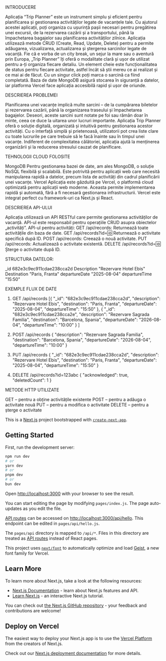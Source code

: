 INTRODUCERE

Aplicația “Trip Planner” este un instrument simplu și eficient pentru planificarea și gestionarea activităților legate de vacanțele tale. Cu ajutorul acestei aplicații, poți organiza cu ușurință pașii necesari pentru pregătirea unei excursii, de la rezervarea cazării și a transportului, până la împachetarea bagajelor sau planificarea activităților zilnice.
Aplicația utilizează metode CRUD (Create, Read, Update, Delete) pentru a permite adăugarea, vizualizarea, actualizarea și ștergerea sarcinilor legate de vacanță. Fie că e vorba de un city break, un sejur la mare sau o aventură prin Europa, „Trip Planner” îți oferă o modalitate clară și ușor de utilizat pentru a-ți organiza fiecare detaliu.
Un element cheie este funcționalitatea de status pentru fiecare activitate, astfel încât să știi mereu ce ai realizat și ce mai ai de făcut. Cu un singur click poți marca o sarcină ca fiind completată.
Baza de date MongoDB asigură stocarea în siguranță a datelor, iar platforma Vercel face aplicația accesibilă rapid și ușor de oriunde.

DESCRIEREA PROBLEMEI

Planificarea unei vacanțe implică multe sarcini – de la cumpărarea biletelor și rezervarea cazării, până la organizarea traseului și împachetarea bagajelor. Deseori, aceste sarcini sunt notate pe foi sau rămân doar în minte, ceea ce duce la uitarea unor lucruri importante.
Aplicația Trip Planner oferă o soluție digitală, organizată și intuitivă pentru gestionarea acestor activități. Cu o interfață simplă și prietenoasă, utilizatorii pot crea liste clare cu toate lucrurile pe care trebuie să le facă înainte sau în timpul unei vacanțe.
Indiferent de complexitatea călătoriei, aplicația ajută la menținerea organizării și la reducerea stresului cauzat de planificare.

TEHNOLOGII CLOUD FOLOSITE

MongoDB
Pentru gestionarea bazei de date, am ales MongoDB, o soluție NoSQL flexibilă și scalabilă. Este potrivită pentru aplicații web care necesită manipularea rapidă a datelor, precum lista de activități din cadrul planificării unei vacanțe.
Vercel
Aplicația este găzduită pe Vercel, o platformă cloud optimizată pentru aplicații web moderne. Aceasta permite implementarea rapidă și automată, fără a fi necesară gestionarea infrastructurii. Vercel este integrat perfect cu framework-uri ca Next.js și React.

DESCRIEREA API-ULUI

Aplicația utilizează un API RESTful care permite gestionarea activităților de vacanță. API-ul este responsabil pentru operațiile CRUD asupra obiectelor „activități”.
API-ul pentru activități:
GET /api/records: Returnează toate activitățile din baza de date.
GET /api/records?id=:id: Returnează o activitate specifică după ID.
POST /api/records: Creează o nouă activitate.
PUT /api/records: Actualizează o activitate existentă.
DELETE /api/records?id=:id: Șterge o activitate după ID.



STRUCTURA DATELOR:

_id 682e3c9ec911cdae238cca2d
Description "Rezervare Hotel Ebis"
Destination "Paris, Franta"
departureDate "2025-08-04"
departureTime "15:50"

EXEMPLE FLUX DE DATE

1. GET /api/records
 [{
    "_id": "682e3c9ec911cdae238cca2d",
   "description": "Rezervare Hotel Ebis",
"destination": "Paris, Franta",
"departureDate": "2025-08-04",
"departureTime": "15:50"
  },
  {
    "_id": "682e3c9ec911cdae238cca2e",
   "description": "Rezervare Sagrada Familia",
"destination": "Barcelona, Spania",
"departureDate": "2026-08-04",
"departureTime": "10:00"
  }
]

2. POST /api/records
{
  "description": "Rezervare Sagrada Familia",
"destination": "Barcelona, Spania",
"departureDate": "2026-08-04",
"departureTime": "10:00"
}

3. PUT /api/records
{
  "_id": "682e3c9ec911cdae238cca2d",
   "description": "Rezervare Hotel Ebis",
"destination": "Paris, Franta",
"departureDate": "2025-08-04",
"departureTime": "15:50"
}

4. DELETE /api/records?id=123abc
{
  "acknowledged": true,
  "deletedCount": 1
}


METODE HTTP UTILIZATE

GET – pentru a obține activitățile existente
POST – pentru a adăuga o activitate nouă
PUT – pentru a modifica o activitate
DELETE – pentru a șterge o activitate



 




This is a [Next.js](https://nextjs.org) project bootstrapped with [`create-next-app`](https://nextjs.org/docs/pages/api-reference/create-next-app).

## Getting Started

First, run the development server:

```bash
npm run dev
# or
yarn dev
# or
pnpm dev
# or
bun dev
```

Open [http://localhost:3000](http://localhost:3000) with your browser to see the result.

You can start editing the page by modifying `pages/index.js`. The page auto-updates as you edit the file.

[API routes](https://nextjs.org/docs/pages/building-your-application/routing/api-routes) can be accessed on [http://localhost:3000/api/hello](http://localhost:3000/api/hello). This endpoint can be edited in `pages/api/hello.js`.

The `pages/api` directory is mapped to `/api/*`. Files in this directory are treated as [API routes](https://nextjs.org/docs/pages/building-your-application/routing/api-routes) instead of React pages.

This project uses [`next/font`](https://nextjs.org/docs/pages/building-your-application/optimizing/fonts) to automatically optimize and load [Geist](https://vercel.com/font), a new font family for Vercel.

## Learn More

To learn more about Next.js, take a look at the following resources:

- [Next.js Documentation](https://nextjs.org/docs) - learn about Next.js features and API.
- [Learn Next.js](https://nextjs.org/learn-pages-router) - an interactive Next.js tutorial.

You can check out [the Next.js GitHub repository](https://github.com/vercel/next.js) - your feedback and contributions are welcome!

## Deploy on Vercel

The easiest way to deploy your Next.js app is to use the [Vercel Platform](https://vercel.com/new?utm_medium=default-template&filter=next.js&utm_source=create-next-app&utm_campaign=create-next-app-readme) from the creators of Next.js.

Check out our [Next.js deployment documentation](https://nextjs.org/docs/pages/building-your-application/deploying) for more details.
